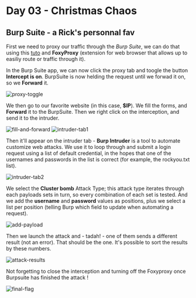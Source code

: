 # Day 03 - Christmas Chaos

## Burp Suite - a Rick's personnal fav

First we need to proxy our traffic through the *Burp Suite*, we can do that using this [tuto](https://portswigger.net/burp/documentation/desktop/getting-started/proxy-setup/browser) and __FoxyProxy__ (extension for web browser that allows up to easiliy route or traffic through it).

In the Burp Suite app, we can now click the proxy tab and toogle the button __Intercept is on__. BurpSuite is now helding the request until we forwad it on, so we __Forward__ it.

![proxy-toggle](https://github.com/oghobhainn/TryHackMe/blob/main/images/adventofcyber/day02/proxy-toggle.png)

We then go to our favorite website (in this case, __$IP__). We fill the forms, and __Forward__ it to the BurpSuite. Then we right click on the interception, and send it to the intruder.

![fill-and-forward](https://github.com/oghobhainn/TryHackMe/blob/main/images/adventofcyber/day02/fill-and-forward.png)
![intruder-tab1](https://github.com/oghobhainn/TryHackMe/blob/main/images/adventofcyber/day02/intruder-tab1.png)

Then it'll appear on the intruder tab - __Burp Intruder__ is a tool to automate customize web attacks. We use it to loop through and submit a login request using a list of default credential, in the hopes that one of the usernames and passwords in the list is correct (for example, the rockyou.txt list).

![intruder-tab2](https://github.com/oghobhainn/TryHackMe/blob/main/images/adventofcyber/day02/intruder-tab2.png)

We select the __Cluster bomb__ Attack Type; this attack type iterates through each payloads sets in turn, so every combination of each set is tested.
And we add the __username__ and __password__ values as positions, plus we select a list per position (telling Burp which field to update when automating a request).

![add-payload](https://github.com/oghobhainn/TryHackMe/blob/main/images/adventofcyber/day02/add-payload.png)

Then we launch the attack and - tadah! - one of them sends a different result (not an error). That should be the one. It's possible to sort the results by these numbers.

![attack-results](https://github.com/oghobhainn/TryHackMe/blob/main/images/adventofcyber/day02/attack-results.png)

Not forgetting to close the interception and turning off the Foxyproxy once Burpsuite has finished the attack !

![final-flag](https://github.com/oghobhainn/TryHackMe/blob/main/images/adventofcyber/day02/final-flag.png)
